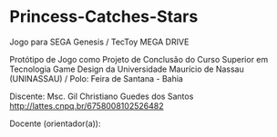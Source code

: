 # Princess-Catches-Stars
Jogo para SEGA Genesis /  TecToy MEGA DRIVE

Protótipo de Jogo como Projeto de Conclusão do Curso Superior em Tecnologia Game Design
da Universidade Maurício de Nassau (UNINASSAU) / Polo: Feira de Santana - Bahia

Discente: Msc. Gil Christiano Guedes dos Santos
<br> http://lattes.cnpq.br/6758008102526482 

Docente (orientador(a)):
